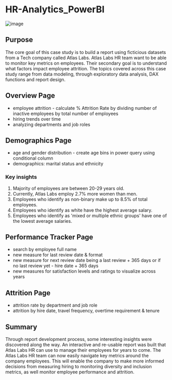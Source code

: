 # HR-Analytics_PowerBI
![image](https://github.com/monika-czulak/HR-Analytics_PowerBI/assets/109820128/22a7ad1b-4e20-4e99-b431-d8b71116c6d9)

## Purpose
The core goal of this case study is to build a report using ficticious datasets from a Tech company called Atlas Labs. Atlas Labs HR team want to be able to monitor key metrics on employees. Their secondary goal is to understand what factors impact employee attrition. The topics covered across this case study range from data modeling, through exploratory data analysis, DAX functions and report design.

## Overview Page
- employee attrition - calculate % Attrition Rate by dividing number of inactive employees by total number of employees
- hiring trends over time
- analyzing departments and job roles

## Demographics Page
- age and gender distribution - create age bins in power query using conditional column
- demographics: marital status and ethnicity

### Key insights
1. Majority of employees are between 20-29 years old.
2. Currently, Atlas Labs employ 2.7% more women than men.
3. Employees who identify as non-binary make up to 8.5% of total employees.
4. Employees who identify as white have the highest average salary.
5. Employees who identify as 'mixed or multiple ethnic groups' have one of the lowest average salaries.

## Performance Tracker Page
- search by employee full name
- new measure for last review date & format
- new measure for next review date being a last review + 365 days or if no last review yet - hire date + 365 days
- new measures for satisfaction levels and ratings to visualize across years

## Attrition Page
- attrition rate by department and job role
- attrition by hire date, travel frequency, overtime requirement & tenure

## Summary
Through report development process, some interesting insights were discovered along the way. An interactive and re-usable report was built that Atlas Labs HR can use to manage their employees for years to come. The Atlas Labs HR team can now easily navigate key metrics around the company employees. This will enable the company to make more informed decisions from measuring hiring to monitoring diversity and inclusion metrics, as well monitor employee performance and attrition.
